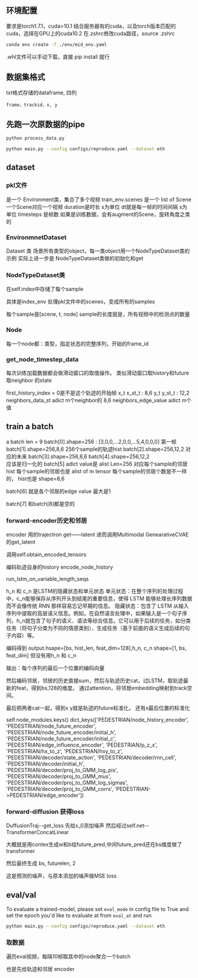 ## 环境配置
要求是torch1.7.1，cuda>10.1
结合服务器有的cuda，以及torch版本匹配的cuda，选择在GPU上的cuda10.2
在.zshrc修改cuda路径，source .zshrc

```bash
conda env create -f ./env/mid_env.yaml
```

.whl文件可以手动下载，直接 pip install 就行

## 数据集格式
txt格式存储的dataframe, 四列 
```
frame，trackid，x, y
```

## 先跑一次原数据的pipe

```bash
python process_data.py

python main.py --config configs/reproduce.yaml --dataset eth

```
## dataset
### pkl文件
是一个 Environment类，集合了多个视频
train_env.scenes 是一个 list of Scene
一个Scene对应一个视频
duration是时长 s为单位
dt就是每一帧的时间间隔 s为单位
timesteps 是帧数
如果是训练数据，会有augment的Scene，旋转角度之类的

### EnvironmnetDataset
Dataset 类 场景所有类型的object，每一类object用一个NodeTypeDataset类的示例
    实际上进一步是 NodeTypeDataset类做的初始化和get

### NodeTypeDataset类
在self.index中存储了每个sample

具体是index_env 处理pkl文件中的scenes，变成所有的samples

每个sample是[scene, t, node]
sample的长度就是，所有视频中的检测点的数量


### Node
每一个node都：类型，指定状态的完整序列，开始的frame_id

### get_node_timestep_data
每次训练加载数据都会做滑动窗口的取值操作。
类似滑动窗口取history和future
取neighbor 的state 

first_history_index = 0是不是这个轨迹的开始帧
x_t x_st_t : 8,6
y_t y_st_t : 12,2
neighbors_data_st  adict  m个neighbor的 8,6
neighbors_edge_value  adict  m个值

## train a batch
a batch
len = 9
batch[0].shape=256 : [3,0,0,...2,0,0,...5,4,0,0,0] 第一帧
batch[1].shape=256,8,6 256个sample的轨迹hist
batch[2].shape=256,12,2 对应的未来 
batch[3].shape=256,8,6 
batch[4].shape=256,12,2  
应该是归一化的
batch[5] adict value是 alist Len=256 对应每个sample的邻居 hist
每个sample的邻居也是 alist of m tensor
每个sample的邻居个数是不一样的，
hist也是 shape=8,6 

batch[6] 就是各个邻居的edge value 最大是1

batch[7] 和batch[8]都是空的

### forward-encoder历史和邻居

encoder 用的trajectron get——latent
进而调用Multimodal GenearativeCVAE的get_latent

调用self.obtain_encoded_tensors

编码轨迹自身的history  encode_node_history

run_lstm_on_variable_length_seqs

h_n 和 c_n 是LSTM的隐藏状态和单元状态
单元状态：在整个序列的处理过程中，c_n能够保存从序列开头到结尾的重要信息，使得 LSTM 能够处理长序列数据而不会像传统 RNN 那样容易忘记早期的信息。
隐藏状态：包含了 LSTM 从输入序列中提取的高层语义信息。例如，在自然语言处理中，如果输入是一个句子序列，h_n就包含了句子的语义、语法等综合信息。它可以用于后续的任务，如分类任务（将句子分类为不同的情感类别）、生成任务（基于前面的语义生成后续的句子内容）等。


编码得到
output.hsape=[bs, hist_len, feat_dim=128],h_n, c_n shape=[1, bs, feat_dim]
但没有用h_n 和 c_n

输出：每个序列的最后一个位置的编码向量

然后编码邻居，邻居的历史直接sum，然后与轨迹历史cat，过LSTM，取轨迹最新的feat，得到bs,128的维度。
通过attention，将邻居embedding映射到track空间。

最后把两者cat一起，得到x
y就是轨迹的future标准化，
还有x最后位置的标准化


self.node_modules.keys()
dict_keys(['PEDESTRIAN/node_history_encoder', 'PEDESTRIAN/node_future_encoder', 'PEDESTRIAN/node_future_encoder/initial_h', 'PEDESTRIAN/node_future_encoder/initial_c', 'PEDESTRIAN/edge_influence_encoder', 'PEDESTRIAN/p_z_x', 'PEDESTRIAN/hx_to_z', 'PEDESTRIAN/hxy_to_z', 'PEDESTRIAN/decoder/state_action', 'PEDESTRIAN/decoder/rnn_cell', 'PEDESTRIAN/decoder/initial_h', 'PEDESTRIAN/decoder/proj_to_GMM_log_pis', 'PEDESTRIAN/decoder/proj_to_GMM_mus', 'PEDESTRIAN/decoder/proj_to_GMM_log_sigmas', 'PEDESTRIAN/decoder/proj_to_GMM_corrs', 'PEDESTRIAN->PEDESTRIAN/edge_encoder'])


### forward-diffusion 获得loss

DuffusionTraj--get_loss
先给x_0添加噪声
然后经过self.net--TransformerConcatLinear

大概就是用contex生成w和b给future_pred,中间future_pred还在bs维度做了transformer

然后最终生成 bs, futurelen, 2

这是预测的噪声，与原本添加的噪声做MSE loss

## eval/val
To evaluate a trained-model, please set ```eval_mode``` in config file to True and set the epoch you'd like to evaluate at from ```eval_at``` and run
```bash
python main.py --config configs/reproduce.yaml --dataset eth
```

### 取数据
遍历eval视频，每隔10帧取其中的node聚合一个batch

也是先给轨迹和邻居 encoder








